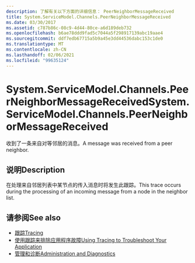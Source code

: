 ```yaml
---
description: 了解有关以下方面的详细信息： PeerNeighborMessageReceived
title: System.ServiceModel.Channels.PeerNeighborMessageReceived
ms.date: 03/30/2017
ms.assetid: c787b86c-08c9-4d44-80ce-a6d189deb732
ms.openlocfilehash: b6ae78ddd9fad5c7044a5f298917139abc19aae4
ms.sourcegitcommit: ddf7edb67715a5b9a45e3dd44536dabc153c1de0
ms.translationtype: MT
ms.contentlocale: zh-CN
ms.lasthandoff: 02/06/2021
ms.locfileid: "99635124"
---
```

# <a name="systemservicemodelchannelspeerneighbormessagereceived"></a><span data-ttu-id="95201-103">System.ServiceModel.Channels.PeerNeighborMessageReceived</span><span class="sxs-lookup"><span data-stu-id="95201-103">System.ServiceModel.Channels.PeerNeighborMessageReceived</span></span>

<span data-ttu-id="95201-104">收到了一条来自对等邻居的消息。</span><span class="sxs-lookup"><span data-stu-id="95201-104">A message was received from a peer neighbor.</span></span>  
  
## <a name="description"></a><span data-ttu-id="95201-105">说明</span><span class="sxs-lookup"><span data-stu-id="95201-105">Description</span></span>  

 <span data-ttu-id="95201-106">在处理来自邻居列表中某节点的传入消息时将发生此跟踪。</span><span class="sxs-lookup"><span data-stu-id="95201-106">This trace occurs during the processing of an incoming message from a node in the neighbor list.</span></span>  
  
## <a name="see-also"></a><span data-ttu-id="95201-107">请参阅</span><span class="sxs-lookup"><span data-stu-id="95201-107">See also</span></span>

- [<span data-ttu-id="95201-108">跟踪</span><span class="sxs-lookup"><span data-stu-id="95201-108">Tracing</span></span>](index.md)
- [<span data-ttu-id="95201-109">使用跟踪来排除应用程序故障</span><span class="sxs-lookup"><span data-stu-id="95201-109">Using Tracing to Troubleshoot Your Application</span></span>](using-tracing-to-troubleshoot-your-application.md)
- [<span data-ttu-id="95201-110">管理和诊断</span><span class="sxs-lookup"><span data-stu-id="95201-110">Administration and Diagnostics</span></span>](../index.md)
